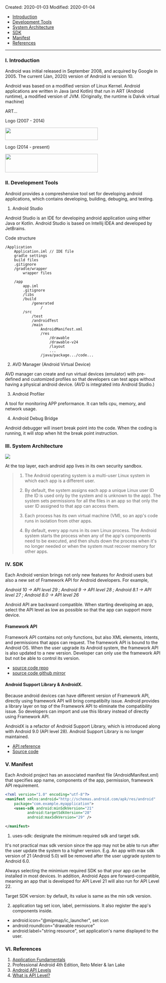 Created: 2020-01-03
Modified: 2020-01-04

* [Introduction](#intro)
* [Development Tools](#tools)
* [System Architecture](#architecture)
* [SDK](#sdk)
* [Manifest](#manifest)
* [References](#reference)
***
### <a id="intro">I. Introduction</a>
Android was initial released in September 2008, and acquired by Google in 2005. The current (Jan, 2020) version of Android is version 10.

Android was based on a modified version of Linux Kernel. Android applications are written in Java (and Kotlin) that run in ART (Android runtime), a modified version of JVM. (Originally, the runtime is Dalvik virtual machine)

ART...


Logo (2007 - 2014)

<img src="./img/Android_logo_(2007-2014).svg.png" width="300" height="40">

Logo (2014 - present)

<img src="./img/Android_logo_(2014).svg.png" width="300" height="60">

### <a id="tools">II. Development Tools</a>

Android provides a compreshensive tool set for developing android applications, which contains developing, building, debuging, and testing.

1. Android Studio

Android Studio is an IDE for developing android application using either Java or Kotlin. Android Studio is based on Intellij IDEA and developed by JetBrains.

Code structure
```
/Application
    Application.iml // IDE file
    gradle settings
    build files
    .gitignore
    /gradle/wrapper
        wrapper files
    
    /app
        app.iml
        .gitignore
        /libs
        /build
            /generated
                /
        /src
            /test
            /androidTest
            /main
                AndroidManifest.xml
                /res
                    /drawable
                    /drawable-v24
                    /layout
                    ...
                /java/package.../code...

```


2. AVD Manager (Android Virtual Device)

AVD manager can create and run virtual devices (emulator) with pre-defined and customized profiles so that developers can test apps without having a physical android device. (AVD is integrated into Android Studio.)

3. Android Profiler

A tool for monitoring APP preformance. It can tells cpu, memory, and network usage.

4. Android Debug Bridge

Android debugger will insert break point into the code. When the coding is running, it will stop when hit the break point instruction.

### <a id="architecture">III. System Architecture</a>

<img src="./img/android-OS-architecture.png">

At the top layer, each android app lives in its own security sandbox.

>1. The Android operating system is a multi-user Linux system in which each app is a different user.
>
>2. By default, the system assigns each app a unique Linux user ID (the ID is used only by the system and is unknown to the app). The system sets permissions for all the files in an app so that only the user ID assigned to that app can access them.
>
>3. Each process has its own virtual machine (VM), so an app's code runs in isolation from other apps.
>
>4. By default, every app runs in its own Linux process. The Android system starts the process when any of the app's components need to be executed, and then shuts down the process when it's no longer needed or when the system must recover memory for other apps.


### <a id="sdk">IV. SDK</a>

Each Android version brings not only new features for Android users but also a new set of Framework API for Android developers. For example, 

*Android 10 -> API level 29 ; Android 9 -> API level 28 ; Android 8.1 -> API level 27 ; Android 8.0 -> API level 26*

Android API are backward compatible. When starting developing an app, select the API level as low as possible so that the app can support more device.

#### Framework API

Framework API contains not only functions, but also XML elements, intents, and permissions that apps can request. The framework API is bound to the Android OS. When the user upgrade its Android system, the framework API is also updated to a new version. Developer can only use the framework API but not be able to control its version.

* [source code repo](https://android.googlesource.com/platform/frameworks/base.git)
* [source code github mirror](https://github.com/aosp-mirror/platform_frameworks_base)

#### Android Support Library & AndroidX.

Because android devices can have different version of Framework API, directly using framework API will bring compatibilty issue. Android provides a library layer on top of the Framework API to eliminate the compatibility issue. So developers can import and use this library instead of directly using Framework API.

AndroidX is a refactor of Android Support Library, which is introduced along with Android 9.0 (API level 28). Android Support Library is no longer maintained.

* [API reference](https://developer.android.com/reference/)
* [Source code](https://android.googlesource.com/platform/frameworks/support/)


### <a id="manifest">V. Manifest</a>

Each Android project has an associated manifest file (AndroidManifest.xml) that specifies app name, components of the app, permission, framework API requirement.
```XML
<?xml version="1.0" encoding="utf-8"?>
<manifest xmlns:android="http://schemas.android.com/apk/res/android"
    package="com.example.myapplication">
    <uses-sdk android:minSdkVersion="21"
          android:targetSdkVersion="28"
          android:maxSdkVersion="29" />

</manifest>

```

1. uses-sdk: designate the minimum required sdk and target sdk.

It's not practical max sdk version since the app may not be able to run after the user update the system to a higher version.
E.g. An app with max sdk version of 21 (Android 5.0) will be removed after the user upgrade system to Android 6.0.

Always selecting the minimium required SDK so that your app can be installed in most devices. In addition, Android Apps are forward-compatible, meaning
an app that is developed for API Level 21 will also run for API Level 22.

Target SDK version: by default, its value is same as the min sdk version.

2. application tag set icon, label, permissions. It also register the app's components inside.
* android:icon="@mipmap/ic_launcher", set icon
* android:roundIcon="drawable resource"
* android:label="string resource", set application's name displayed to the user.


### <a id="reference">VI. References</a>
1. <a href="https://developer.android.com/guide/components/fundamentals" target="_blank">Application Fundamentals</a>
2. Professional Android 4th Edition, Reto Meier & Ian Lake
3. <a href="http://www.dre.vanderbilt.edu/~schmidt/android/android-4.0/out/target/common/docs/doc-comment-check/guide/appendix/api-levels.html" target="_blank">Android API Levels</a>
4. <a href="https://developer.android.com/guide/topics/manifest/uses-sdk-element#ApiLevels" target="_blank">What is API Level?</a>